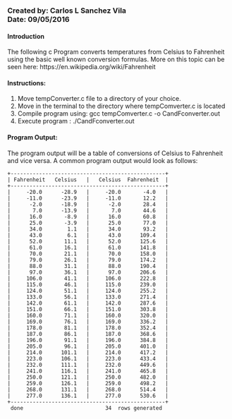 
<h3>
	<p>Created by: Carlos L Sanchez Vila<br>
	Date: 09/05/2016</p>
</h3>
<h4>Introduction</h4>
The following c Program converts temperatures from Celsius to Fahrenheit
using the basic well known conversion formulas.
More on this topic can be seen here: https://en.wikipedia.org/wiki/Fahrenheit

<h4>Instructions:</h4>
<ol>
	<li> Move tempConverter.c file to a directory of your choice.</li>
	<li>Move in the terminal to the directory where tempComverter.c is located</li>
	<li>Compile program using: gcc tempComverter.c -o CandFconverter.out</li>
	<li>Execute program : ./CandFconverter.out</li>
</ol>

<h4>Program Output:</h4>
The program output will be a table of conversions of Celsius to Fahrenheit
and vice versa. A common program output would look as follows:

```
+-------------------------------------------------+
| Fahrenheit   Celsius   |   Celsius  Fahrenheit  |
+-------------------------------------------------+
|     -20.0      -28.9   |     -20.0       -4.0   |
|     -11.0      -23.9   |     -11.0       12.2   |
|      -2.0      -18.9   |      -2.0       28.4   |
|       7.0      -13.9   |       7.0       44.6   |
|      16.0       -8.9   |      16.0       60.8   |
|      25.0       -3.9   |      25.0       77.0   |
|      34.0        1.1   |      34.0       93.2   |
|      43.0        6.1   |      43.0      109.4   |
|      52.0       11.1   |      52.0      125.6   |
|      61.0       16.1   |      61.0      141.8   |
|      70.0       21.1   |      70.0      158.0   |
|      79.0       26.1   |      79.0      174.2   |
|      88.0       31.1   |      88.0      190.4   |
|      97.0       36.1   |      97.0      206.6   |
|     106.0       41.1   |     106.0      222.8   |
|     115.0       46.1   |     115.0      239.0   |
|     124.0       51.1   |     124.0      255.2   |
|     133.0       56.1   |     133.0      271.4   |
|     142.0       61.1   |     142.0      287.6   |
|     151.0       66.1   |     151.0      303.8   |
|     160.0       71.1   |     160.0      320.0   |
|     169.0       76.1   |     169.0      336.2   |
|     178.0       81.1   |     178.0      352.4   |
|     187.0       86.1   |     187.0      368.6   |
|     196.0       91.1   |     196.0      384.8   |
|     205.0       96.1   |     205.0      401.0   |
|     214.0      101.1   |     214.0      417.2   |
|     223.0      106.1   |     223.0      433.4   |
|     232.0      111.1   |     232.0      449.6   |
|     241.0      116.1   |     241.0      465.8   |
|     250.0      121.1   |     250.0      482.0   |
|     259.0      126.1   |     259.0      498.2   |
|     268.0      131.1   |     268.0      514.4   |
|     277.0      136.1   |     277.0      530.6   |
+-------------------------------------------------+
 done                          34  rows generated

```

